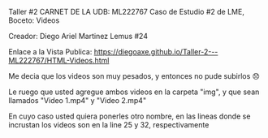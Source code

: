 Taller #2 CARNET DE LA UDB: ML222767
Caso de Estudio #2 de LME, Boceto: Videos

Creador: Diego Ariel Martinez Lemus #24

Enlace a la Vista Publica: https://diegoaxe.github.io/Taller-2---ML222767/HTML-Videos.html

Me decia que los videos son muy pesados, y entonces no pude subirlos 😞

Le ruego que usted agregue ambos videos en la carpeta "img", y que sean llamados "Video 1.mp4" y "Video 2.mp4"

En cuyo caso usted quiera ponerles otro nombre, en las lineas donde se incrustan los videos son en la line 25 y 32, respectivamente 
